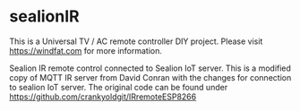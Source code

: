 # sealionIR
This is a Universal TV / AC remote controller DIY project. Please visit https://windfat.com for more information.

Sealion IR remote control connected to Sealion IoT server. This is a modified copy of MQTT IR server from David Conran with the changes for connection to sealion IoT server. The original code can be found under https://github.com/crankyoldgit/IRremoteESP8266

